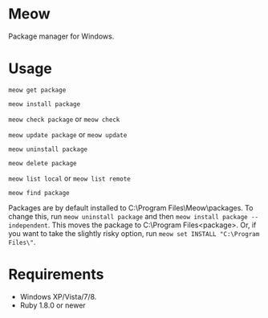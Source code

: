 Meow
====

Package manager for Windows. 

Usage
=====

`meow get package`

`meow install package`

`meow check package` or `meow check`

`meow update package` or `meow update`

`meow uninstall package`

`meow delete package`

`meow list local` or `meow list remote` 

`meow find package`

Packages are by default installed to C:\Program Files\Meow\packages.
To change this, run `meow uninstall package` and then `meow install package --independent`.
This moves the package to C:\Program Files\<package>.
Or, if you want to take the slightly risky option, run `meow set INSTALL "C:\Program Files\"`.

Requirements
============

- Windows XP/Vista/7/8.
- Ruby 1.8.0 or newer
